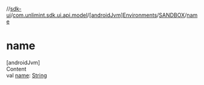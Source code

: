 //[sdk-ui](../../../../index.md)/[com.unlimint.sdk.ui.api.model](../../index.md)/[[androidJvm]Environments](../index.md)/[SANDBOX](index.md)/[name](name.md)



# name  
[androidJvm]  
Content  
val [name](name.md): [String](https://kotlinlang.org/api/latest/jvm/stdlib/kotlin/-string/index.html)  



